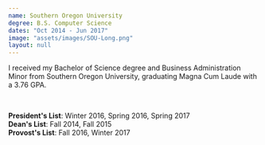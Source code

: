 ```yaml
---
name: Southern Oregon University
degree: B.S. Computer Science
dates: "Oct 2014 - Jun 2017"
image: "assets/images/SOU-Long.png"
layout: null
---
```

<p>
    I received my Bachelor of Science degree and Business Administration Minor from Southern Oregon University, graduating Magna Cum Laude with a 3.76 GPA. 
</p>
<br/>
<p>
    <b>President's List</b>: Winter 2016, Spring 2016, Spring 2017
    <br/>
    <b>Dean's List</b>: Fall 2014, Fall 2015
    <br/>
    <b>Provost's List</b>: Fall 2016, Winter 2017
    <br/>
</p>